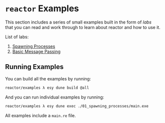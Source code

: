# `reactor` Examples

This section includes a series of small examples built in the form of _labs_
that you can read and work through to learn about reactor and how to use it.

List of labs:

1. [Spawning Processes](./01_spawning_processes/main.re)
2. [Basic Message Passing](./02_basic_message_passing/main.re)

## Running Examples

You can build all the examples by running:

```sh
reactor/examples λ esy dune build @all
```

And you can run individual examples by running:

```sh
reactor/examples λ esy dune exec ./01_spawning_processes/main.exe
```

All examples include a `main.re` file.
